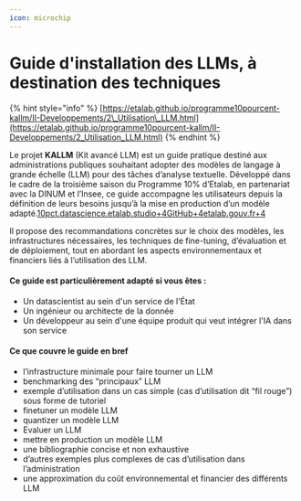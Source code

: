 ```yaml
---
icon: microchip
---
```


# Guide d'installation des LLMs, à destination des techniques

{% hint style="info" %}
[https://etalab.github.io/programme10pourcent-kallm/II-Developpements/2\_Utilisation\_LLM.html](https://etalab.github.io/programme10pourcent-kallm/II-Developpements/2_Utilisation_LLM.html)
{% endhint %}

Le projet **KALLM** (Kit avancé LLM) est un guide pratique destiné aux administrations publiques souhaitant adopter des modèles de langage à grande échelle (LLM) pour des tâches d’analyse textuelle. Développé dans le cadre de la troisième saison du Programme 10% d’Etalab, en partenariat avec la DINUM et l’Insee, ce guide accompagne les utilisateurs depuis la définition de leurs besoins jusqu’à la mise en production d’un modèle adapté.[10pct.datascience.etalab.studio+4GitHub+4etalab.gouv.fr+4](https://github.com/etalab/programme10pourcent-kallm?utm_source=chatgpt.com)

Il propose des recommandations concrètes sur le choix des modèles, les infrastructures nécessaires, les techniques de fine-tuning, d’évaluation et de déploiement, tout en abordant les aspects environnementaux et financiers liés à l’utilisation des LLM.



#### Ce guide est particulièrement adapté si vous êtes :&#x20;

* Un datascientist au sein d'un service de l'État
* Un ingénieur ou architecte de la donnée
* Un développeur au sein d'une équipe produit qui veut intégrer l'IA dans son service



#### Ce que couvre le guide en bref&#x20;

* l’infrastructure minimale pour faire tourner un LLM
* benchmarking des “principaux” LLM
* exemple d’utilisation dans un cas simple (cas d’utilisation dit “fil rouge”) sous forme de tutoriel
* finetuner un modèle LLM
* quantizer un modèle LLM
* Evaluer un LLM
* mettre en production un modèle LLM
* une bibliographie concise et non exhaustive
* d’autres exemples plus complexes de cas d’utilisation dans l’administration
* une approximation du coût environnemental et financier des différents LLM
